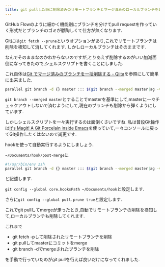 ```yaml
---
title: git pullした時に削除済みのリモートブランチとマージ済みのローカルブランチを自動削除する
---
```


GitHub Flowのように細かく機能別にブランチを分けてpull requestを作っていく形式だとブランチのゴミが鬱陶しくて仕方が無くなります.

Gitには`git fetch --prune`というオプションがあり,これでリモートブランチは削除を検知して消してくれます.
しかしローカルブランチはそのままです.

なんでそのままなのかわからないのですが,とりあえず削除するのがいい加減面倒になってきたので,シェルスクリプトを書くことにしました.

これ自体は[Git でマージ済みのブランチを一括削除する - Qiita](https://qiita.com/kyanny/items/10a57a4f1d2806e3a3b8)を参照にして簡単に出来ました.

~~~zsh
parallel git branch -d {} master ::: $(git branch --merged master|ag -v '\*|master')
~~~

`git branch --merged master`とすることでmasterを基準にして,masterに一々チェックアウトしないで済むようにして,現在のブランチも削除から弾くようにしています.

しかしシェルスクリプトを一々実行するのは面倒くさいですね.
私は普段Git操作は[It's Magit! A Git Porcelain inside Emacs](https://magit.vc/)を使っていて,一々コンソールに戻ってGit操作したくはないので尚更です.

hookを使って自動実行するようにしましょう.

`~/Documents/hook/post-merge`に

~~~zsh
#!/usr/bin/env zsh
parallel git branch -d {} master ::: $(git branch --merged master|ag -v '\*|master')
~~~

と記述します.

`git config --global core.hooksPath ~/Documents/hook`と設定します.

さらに`git config --global pull.prune true`と設定します.

これでgit pullしてmergeが走ったとき,自動でリモートブランチの削除を検知して,ローカルブランチも削除してくれます.

これまで

* git fetch -pして削除されたリモートブランチを削除
* git pullしてmasterにコミットをmerge
* git branch -dでmergeされたブランチを削除

を手動で行っていたのがgit pullを行えば良いだけになってくれました.
